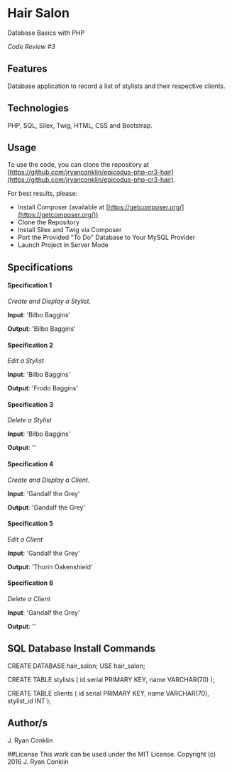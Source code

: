# Hair Salon
Database Basics with PHP

*Code Review #3*

## Features
Database application to record a list of stylists and their respective clients.

## Technologies

PHP, SQL, Silex, Twig, HTML, CSS and Bootstrap.

## Usage

To use the code, you can clone the repository at [https://github.com/jryanconklin/epicodus-php-cr3-hair](https://github.com/jryanconklin/epicodus-php-cr3-hair).

For best results, please:

- Install Composer (available at [https://getcomposer.org/](https://getcomposer.org/))
- Clone the Repository
- Install Silex and Twig via Composer
- Port the Provided "To Do" Database to Your MySQL Provider
- Launch Project in Server Mode

## Specifications

#### Specification 1 ####
*Create and Display a Stylist.*

__Input__: 'Bilbo Baggins'

__Output__: 'Bilbo Baggins'

#### Specification 2 ####
*Edit a Stylist*

__Input__: 'Bilbo Baggins'

__Output__: 'Frodo Baggins'

#### Specification 3 ####
*Delete a Stylist*

__Input__: 'Bilbo Baggins'

__Output__: ''

#### Specification 4 ####
*Create and Display a Client.*

__Input__: 'Gandalf the Grey'

__Output__: 'Gandalf the Grey'

#### Specification 5 ####
*Edit a Client*

__Input__: 'Gandalf the Grey'

__Output__: 'Thorin Oakenshield'

#### Specification 6 ####
*Delete a Client*

__Input__: 'Gandalf the Grey'

__Output__: ''

## SQL Database Install Commands ##

CREATE DATABASE hair_salon;
USE hair_salon;

CREATE TABLE stylists (
    id serial PRIMARY KEY,
    name VARCHAR(70)
    );

CREATE TABLE clients (
    id serial PRIMARY KEY,
    name VARCHAR(70),
    stylist_id INT
    );

## Author/s
J. Ryan Conklin

##License
This work can be used under the MIT License.
Copyright (c) 2016 J. Ryan Conklin
